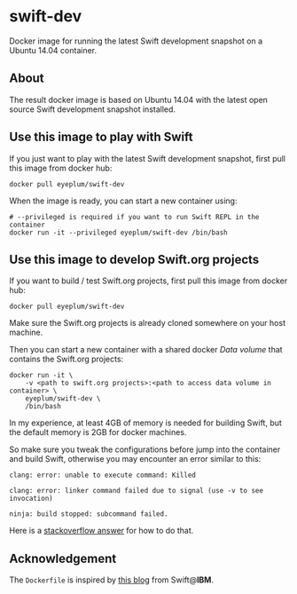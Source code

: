 # swift-dev
Docker image for running the latest Swift development snapshot on a Ubuntu 14.04 container.

## About

The result docker image is based on Ubuntu 14.04 with the latest open source Swift development snapshot installed.

## Use this image to play with Swift

If you just want to play with the latest Swift development snapshot, first pull this image from docker hub:

```
docker pull eyeplum/swift-dev
```

When the image is ready, you can start a new container using:

```
# --privileged is required if you want to run Swift REPL in the container
docker run -it --privileged eyeplum/swift-dev /bin/bash
```

## Use this image to develop Swift.org projects

If you want to build / test Swift.org projects, first pull this image from docker hub:

```
docker pull eyeplum/swift-dev
```

Make sure the Swift.org projects is already cloned somewhere on your host machine.

Then you can start a new container with a shared docker _Data volume_ that contains the Swift.org projects:

```
docker run -it \
    -v <path to swift.org projects>:<path to access data volume in container> \
    eyeplum/swift-dev \
    /bin/bash
```

In my experience, at least 4GB of memory is needed for building Swift, but the default memory is 2GB for docker machines.

So make sure you tweak the configurations before jump into the container and build Swift, otherwise you may encounter an error similar to this:

```
clang: error: unable to execute command: Killed

clang: error: linker command failed due to signal (use -v to see invocation)

ninja: build stopped: subcommand failed.
```

Here is a [stackoverflow answer](http://stackoverflow.com/a/34598900/1258521) for how to do that.

## Acknowledgement

The `Dockerfile` is inspired by [this blog](https://developer.ibm.com/swift/2015/12/15/running-swift-within-docker/) from Swift@__IBM__.

